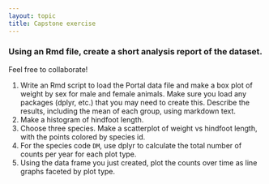 ```yaml
---
layout: topic
title: Capstone exercise
---
```


### Using an Rmd file, create a short analysis report of the  dataset.

Feel free to collaborate!


1. Write an Rmd script to load the Portal data file and make a box plot of
   weight by sex for male and female animals. Make sure you load any packages
   (dplyr, etc.) that you may need to create this. Describe the results,
   including the mean of each group, using markdown text.
2. Make a histogram of hindfoot length.
2. Choose three species. Make a scatterplot of weight vs hindfoot length, with
   the points colored by species id.
3. For the species code `DM`, use dplyr to calculate the total number of counts
   per year for each plot type.
4. Using the data frame you just created, plot the counts over time as line
   graphs faceted by plot type.
